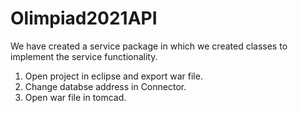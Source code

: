 # Olimpiad2021API
We have created a service package in which we created classes to implement the service functionality.

1. Open project in eclipse and export war file.
2. Change databse address in Connector.
3. Open war file in tomcad.